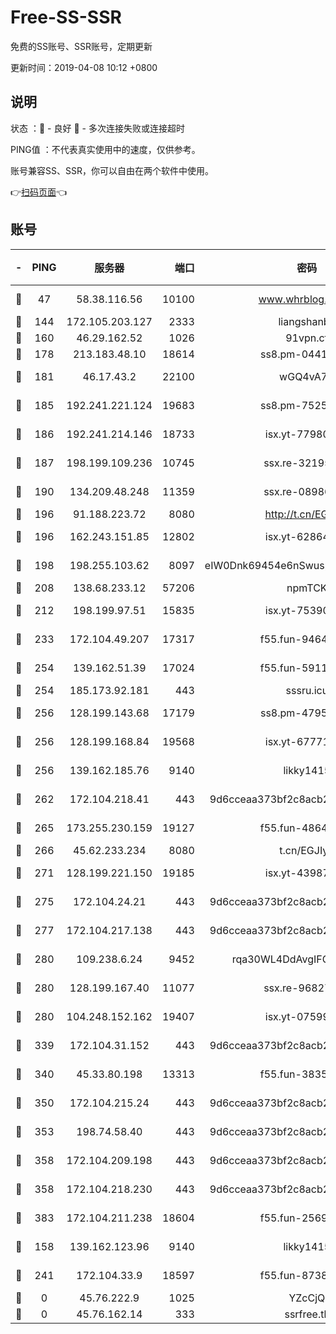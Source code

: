# Free-SS-SSR

免费的SS账号、SSR账号，定期更新

更新时间：2019-04-08 10:12 +0800

## 说明

状态     ：🙂 - 良好 🙁 - 多次连接失败或连接超时

PING值   ：不代表真实使用中的速度，仅供参考。

账号兼容SS、SSR，你可以自由在两个软件中使用。

👉[扫码页面](https://liesauer.github.io/Free-SS-SSR/)👈

## 账号

|-|PING|服务器|端口|密码|加密方式|区域|
|:----:|:----:|:-----:|-----:|:----:|:----:|:----:|
|🙂|47|58.38.116.56|10100|www.whrblog.online|aes-256-cfb|CN|
|🙂|144|172.105.203.127|2333|liangshanbo|chacha20|JP|
|🙂|160|46.29.162.52|1026|91vpn.cf|rc4-md5|RU|
|🙂|178|213.183.48.10|18614|ss8.pm-04416552|rc4-md5|RU|
|🙂|181|46.17.43.2|22100|wGQ4vA7D|aes-256-gcm|RU|
|🙂|185|192.241.221.124|19683|ss8.pm-75256760|aes-256-cfb|US|
|🙂|186|192.241.214.146|18733|isx.yt-77980150|aes-256-cfb|US|
|🙂|187|198.199.109.236|10745|ssx.re-32195658|aes-256-cfb|US|
|🙂|190|134.209.48.248|11359|ssx.re-08986796|aes-256-cfb|US|
|🙂|196|91.188.223.72|8080|http://t.cn/EGJIyrl|rc4-md5|RU|
|🙂|196|162.243.151.85|12802|isx.yt-62864749|aes-256-cfb|US|
|🙂|198|198.255.103.62|8097|eIW0Dnk69454e6nSwuspv9DmS201tQ0D|aes-256-cfb|US|
|🙂|208|138.68.233.12|57206|npmTCK|rc4-md5|US|
|🙂|212|198.199.97.51|15835|isx.yt-75390348|aes-256-cfb|US|
|🙂|233|172.104.49.207|17317|f55.fun-94641583|aes-256-cfb|SG|
|🙂|254|139.162.51.39|17024|f55.fun-59119337|aes-256-cfb|SG|
|🙂|254|185.173.92.181|443|sssru.icu|rc4-md5|RU|
|🙂|256|128.199.143.68|17179|ss8.pm-47958720|aes-256-cfb|SG|
|🙂|256|128.199.168.84|19568|isx.yt-67771027|aes-256-cfb|SG|
|🙂|256|139.162.185.76|9140|likky1415|aes-256-cfb|DE|
|🙂|262|172.104.218.41|443|9d6cceaa373bf2c8acb22e60b6a58be6|aes-256-cfb|US|
|🙂|265|173.255.230.159|19127|f55.fun-48647805|aes-256-cfb|US|
|🙂|266|45.62.233.234|8080|t.cn/EGJIyrl|rc4-md5|CA|
|🙂|271|128.199.221.150|19185|isx.yt-43987681|aes-256-cfb|SG|
|🙂|275|172.104.24.21|443|9d6cceaa373bf2c8acb22e60b6a58be6|aes-256-cfb|US|
|🙂|277|172.104.217.138|443|9d6cceaa373bf2c8acb22e60b6a58be6|aes-256-cfb|US|
|🙂|280|109.238.6.24|9452|rqa30WL4DdAvgIFG6Fs3znzTa|aes-256-cfb|FR|
|🙂|280|128.199.167.40|11077|ssx.re-96827305|aes-256-cfb|SG|
|🙂|280|104.248.152.162|19407|isx.yt-07599959|aes-256-cfb|SG|
|🙂|339|172.104.31.152|443|9d6cceaa373bf2c8acb22e60b6a58be6|aes-256-cfb|US|
|🙂|340|45.33.80.198|13313|f55.fun-38359488|aes-256-cfb|US|
|🙂|350|172.104.215.24|443|9d6cceaa373bf2c8acb22e60b6a58be6|aes-256-cfb|US|
|🙂|353|198.74.58.40|443|9d6cceaa373bf2c8acb22e60b6a58be6|aes-256-cfb|US|
|🙂|358|172.104.209.198|443|9d6cceaa373bf2c8acb22e60b6a58be6|aes-256-cfb|US|
|🙂|358|172.104.218.230|443|9d6cceaa373bf2c8acb22e60b6a58be6|aes-256-cfb|US|
|🙂|383|172.104.211.238|18604|f55.fun-25694598|aes-256-cfb|US|
|🙂|158|139.162.123.96|9140|likky1415|aes-256-cfb|JP|
|🙂|241|172.104.33.9|18597|f55.fun-87384833|aes-256-cfb|SG|
|🙁|0|45.76.222.9|1025|YZcCjQ|rc4-md5|JP|
|🙁|0|45.76.162.14|333|ssrfree.tk|rc4|SG|
